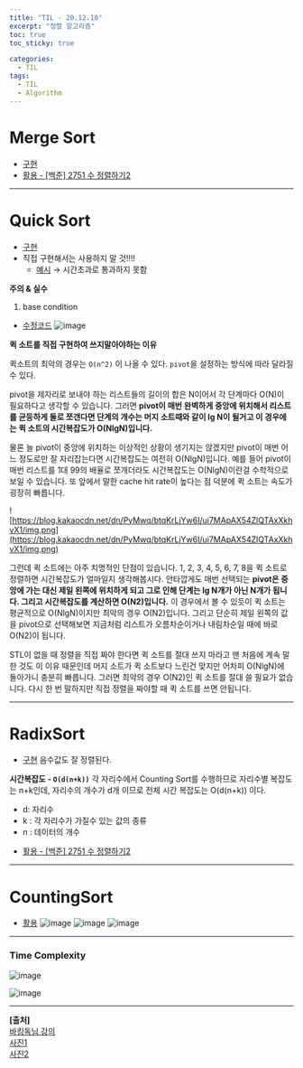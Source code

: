 ```yaml
---
title: "TIL - 20.12.10"
excerpt: "정렬 알고리즘"
toc: true
toc_sticky: true

categories:
  - TIL
tags:
  - TIL
  - Algorithm
---
```


# Merge Sort
- [구현](https://github.com/blossun/Algorithm/blob/bc3d2b55b7b4e69585ff707feb0bf4b1c5e3be73/baekjoon/java/src/main/java/dev/solar/baekjoon/MergeSort.java)
- [활용 - [백준] 2751 수 정렬하기2](https://github.com/blossun/Algorithm/issues/96)

---

# Quick Sort
- [구현](https://github.com/blossun/Algorithm/blob/040267d6b2884800bee54382942bff217af9c96f/baekjoon/java/src/main/java/dev/solar/baekjoon/QuickSort.java)
- 직접 구현해서는 사용하지 말 것!!!!
  - [예시](https://github.com/blossun/Algorithm/commit/bc87e73e80cdf81ca1d38a2207c65e56d7ce3925) → 시간초과로 통과하지 못함

**주의 & 실수**

1. base condition

* [수정코드](https://github.com/blossun/Algorithm/commit/040267d6b2884800bee54382942bff217af9c96f)
![image](https://user-images.githubusercontent.com/35985636/101500867-610aed00-39b2-11eb-939c-ee2853a09e05.png)

**퀵 소트를 직접 구현하여 쓰지말아야하는 이유**

퀵소트의 최악의 경우는 `O(n^2)` 이 나올 수 있다. `pivot`을 설정하는 방식에 따라 달라질 수 있다.  

pivot을 제자리로 보내야 하는 리스트들의 길이의 합은 N이어서 각 단계마다 O(N)이 필요하다고 생각할 수 있습니다. 그러면 **pivot이 매번 완벽하게 중앙에 위치해서 리스트를 균등하게 둘로 쪼갠다면 단계의 개수는 머지 소트때와 같이 lg N이 될거고 이 경우에는 퀵 소트의 시간복잡도가 O(NlgN)입니다.**  

물론 늘 pivot이 중앙에 위치하는 이상적인 상황이 생기지는 않겠지만 pivot이 매번 어느 정도로만 잘 자리잡는다면 시간복잡도는 여전히 O(NlgN)입니다. 예를 들어 pivot이 매번 리스트를 1대 99의 배율로 쪼개더라도 시간복잡도는 O(NlgN)이란걸 수학적으로 보일 수 있습니다. 또 앞에서 말한 cache hit rate이 높다는 점 덕분에 퀵 소트는 속도가 굉장히 빠릅니다.  

![https://blog.kakaocdn.net/dn/PyMwq/btqKrLjYw6I/ui7MApAX54ZlQTAxXkhvX1/img.png](https://blog.kakaocdn.net/dn/PyMwq/btqKrLjYw6I/ui7MApAX54ZlQTAxXkhvX1/img.png)  

그런데 퀵 소트에는 아주 치명적인 단점이 있습니다. 1, 2, 3, 4, 5, 6, 7, 8을 퀵 소트로 정렬하면 시간복잡도가 얼마일지 생각해봅시다. 안타깝게도 매번 선택되는 **pivot은 중앙에 가는 대신 제일 왼쪽에 위치하게 되고 그로 인해 단계는 lg N개가 아닌 N개가 됩니다. 그리고 시간복잡도를 계산하면 O(N2)입니다.** 이 경우에서 볼 수 있듯이 퀵 소트는 평균적으로 O(NlgN)이지만 최악의 경우 O(N2)입니다. 그리고 단순히 제일 왼쪽의 값을 pivot으로 선택해보면 지금처럼 리스트가 오름차순이거나 내림차순일 때에 바로 O(N2)이 됩니다.  

STL이 없을 때 정렬을 직접 짜야 한다면 퀵 소트를 절대 쓰지 마라고 맨 처음에 계속 말한 것도 이 이유 때문인데 머지 소트가 퀵 소트보다 느린건 맞지만 어차피 O(NlgN)에 돌아가니 충분히 빠릅니다. 그러면 최악의 경우 O(N2)인 퀵 소트를 절대 쓸 필요가 없습니다. 다시 한 번 말하지만 직접 정렬을 짜야할 때 퀵 소트를 쓰면 안됩니다.  
  

---

# RadixSort
- [구현](https://github.com/blossun/Algorithm/blob/527998dccebf7cf98196258eca41dce2dd1f87d0/baekjoon/java/src/main/java/dev/solar/baekjoon/RadixSort.java)
 음수값도 잘 정렬된다.

**시간복잡도 -  `O(d(n+k))`**
각 자리수에서 Counting Sort를 수행하므로 자리수별 복잡도는 n+k인데, 자리수의 개수가 d개 이므로 전체 시간 복잡도는 O(d(n+k)) 이다.
 * d: 자리수
 * k : 각 자리수가 가질수 있는 값의 종류
 * n : 데이터의 개수

- [활용 - [백준] 2751 수 정렬하기2](https://github.com/blossun/Algorithm/commit/2cd2610e550f2cfeeda99cc545c8ee565e30dfc3)

---

# CountingSort
- [활용](https://github.com/blossun/Algorithm/issues/99)
![image](https://user-images.githubusercontent.com/35985636/101629867-59585080-3a65-11eb-9f95-aa49cba27a07.png)
![image](https://user-images.githubusercontent.com/35985636/101629884-5eb59b00-3a65-11eb-873b-0c1756fd7fcc.png)
![image](https://user-images.githubusercontent.com/35985636/101629892-607f5e80-3a65-11eb-95f4-2fc710e408f1.png)


---
### Time Complexity

![image](https://user-images.githubusercontent.com/35985636/101753298-cf1bf500-3b15-11eb-82ea-4dd298eae324.png)

![image](https://user-images.githubusercontent.com/35985636/101753513-11ddcd00-3b16-11eb-969a-74207197089d.png)

---
**[출처]**  
[바킹독님 강의](https://blog.encrypted.gg/734?category=773649)  
[사진1](https://medium.com/@bill.shantang/8-classical-sorting-algorithms-d048eec3fdab)  
[사진2](https://www.freecodecamp.org/news/a-coffee-break-introduction-to-time-complexity-of-algorithms-64df7dd8338e/)
